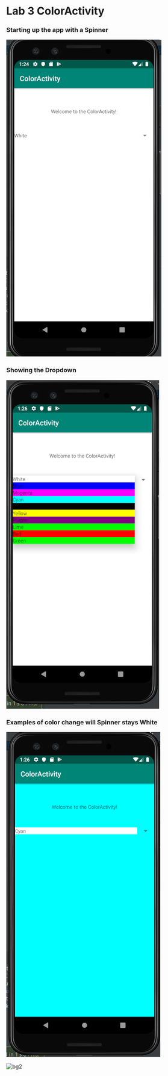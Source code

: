 # Lab 3 ColorActivity

### Starting up the app with a Spinner

![spinner](screenshots/open.PNG)

### Showing the Dropdown 

![dropdown](screenshots/dropdown.PNG)

### Examples of color change will Spinner stays White

![bg](screenshots/bg.PNG)

![bg2](screenthos/bg2.PNG)